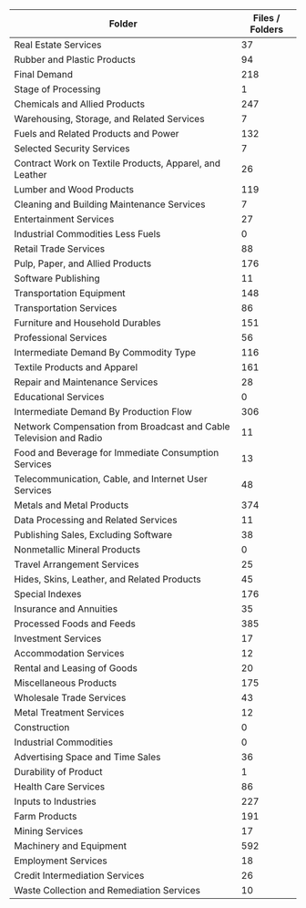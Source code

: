 | Folder                                                             |   Files / Folders |
|--------------------------------------------------------------------|-------------------|
| Real Estate Services                                               |                37 |
| Rubber and Plastic Products                                        |                94 |
| Final Demand                                                       |               218 |
| Stage of Processing                                                |                 1 |
| Chemicals and Allied Products                                      |               247 |
| Warehousing, Storage, and Related Services                         |                 7 |
| Fuels and Related Products and Power                               |               132 |
| Selected Security Services                                         |                 7 |
| Contract Work on Textile Products, Apparel, and Leather            |                26 |
| Lumber and Wood Products                                           |               119 |
| Cleaning and Building Maintenance Services                         |                 7 |
| Entertainment Services                                             |                27 |
| Industrial Commodities Less Fuels                                  |                 0 |
| Retail Trade Services                                              |                88 |
| Pulp, Paper, and Allied Products                                   |               176 |
| Software Publishing                                                |                11 |
| Transportation Equipment                                           |               148 |
| Transportation Services                                            |                86 |
| Furniture and Household Durables                                   |               151 |
| Professional Services                                              |                56 |
| Intermediate Demand By Commodity Type                              |               116 |
| Textile Products and Apparel                                       |               161 |
| Repair and Maintenance Services                                    |                28 |
| Educational Services                                               |                 0 |
| Intermediate Demand By Production Flow                             |               306 |
| Network Compensation from Broadcast and Cable Television and Radio |                11 |
| Food and Beverage for Immediate Consumption Services               |                13 |
| Telecommunication, Cable, and Internet User Services               |                48 |
| Metals and Metal Products                                          |               374 |
| Data Processing and Related Services                               |                11 |
| Publishing Sales, Excluding Software                               |                38 |
| Nonmetallic Mineral Products                                       |                 0 |
| Travel Arrangement Services                                        |                25 |
| Hides, Skins, Leather, and Related Products                        |                45 |
| Special Indexes                                                    |               176 |
| Insurance and Annuities                                            |                35 |
| Processed Foods and Feeds                                          |               385 |
| Investment Services                                                |                17 |
| Accommodation Services                                             |                12 |
| Rental and Leasing of Goods                                        |                20 |
| Miscellaneous Products                                             |               175 |
| Wholesale Trade Services                                           |                43 |
| Metal Treatment Services                                           |                12 |
| Construction                                                       |                 0 |
| Industrial Commodities                                             |                 0 |
| Advertising Space and Time Sales                                   |                36 |
| Durability of Product                                              |                 1 |
| Health Care Services                                               |                86 |
| Inputs to Industries                                               |               227 |
| Farm Products                                                      |               191 |
| Mining Services                                                    |                17 |
| Machinery and Equipment                                            |               592 |
| Employment Services                                                |                18 |
| Credit Intermediation Services                                     |                26 |
| Waste Collection and Remediation Services                          |                10 |